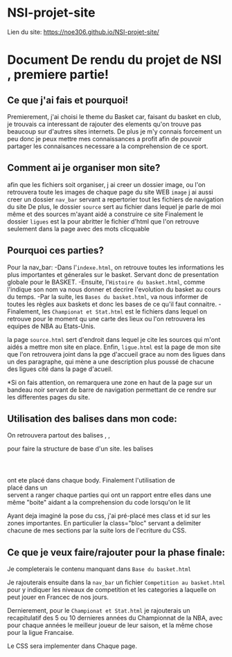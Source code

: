 # NSI-projet-site
Lien du site:
https://noe306.github.io/NSI-projet-site/


# Document De rendu du projet de NSI , premiere partie!

## Ce que j'ai fais et pourquoi!
Premierement, j'ai choisi le theme du Basket car, faisant du basket en club, je trouvais ca interessant de rajouter des elements qu'on trouve pas beaucoup sur d'autres sites internets. 
De plus je m'y connais forcement un peu donc je peux mettre mes connaissances a profit afin de pouvoir partager les connaisances necessare a la comprehension de ce sport.


## Comment ai je organiser mon site?
afin que les fichiers soit organiser, j ai creer un dossier image, ou l'on retrouvera toute les images de chaque page du site WEB `image`
j ai aussi creer un dossier `nav_bar` servant a repertorier tout les fichiers de navigation du site
De plus, le dossier `source` sert au fichier dans lequel je parle de moi même et des sources m'ayant aidé a construire ce site
Finalement le dossier `ligues` est la pour abritter le fichier d'html que l'on retrouve seulement dans la page avec des mots clicquable


## Pourquoi ces parties?
Pour la nav_bar:
    -Dans l'`indexe.html`, on retrouve toutes les informations les plus importantes et génerales sur le basket. Servant donc de presentation globale pour le BASKET.
    -Ensuite, l'`Histoire du basket.html`, comme l'indique son nom va nous donner et decrire l'evolution du basket au cours du temps.
    -Par la suite, les `Bases du basket.html`, va nous informer de toutes les règles aux baskets et donc les bases de ce qu'il faut connaitre.
    -Finalement, les `Championat et Stat.html` est le fichiers dans lequel on retrouve pour le moment qu une carte des lieux ou l'on retrouvera les equipes de NBA au Etats-Unis.

la page `source.html` sert d'endroit dans lequel je cite les sources qui m'ont aidés a mettre mon site en place.
Enfin, `ligue.html` est la page de mon site que l'on retrouvera joint dans la pge d'accueil grace au nom des ligues dans un des paragraphe, qui mène a une description plus poussé de chacune des ligues cité dans la page d'acueil.

*Si on fais attention, on remarquera une zone en haut de la page sur un bandeau noir servant de barre de navigation permettant de ce rendre sur les differentes pages du site.

## Utilisation des balises dans mon code:
On retrouvera partout des balises <head></head>, <body></body>, <footer></footer> pour faire la structure de base d'un site.
les balises <header></header> ont ete placé dans chaque body.
Finalement l'utilisation de <section></section> placé dans un <main></main> servent a ranger chaque parties qui ont un rapport entre elles dans une même "boite" aidant a la comprehension du code lorsqu'on le lit


Ayant deja imaginé la pose du css, j'ai pré-placé mes class et id sur les zones importantes. En particulier la class="bloc" servant a delimiter chacune de mes sections par la suite lors de l'ecriture du CSS.

## Ce que je veux faire/rajouter pour la phase finale:
Je completerais le contenu manquant dans `Base du basket.html`

Je rajouterais ensuite dans la `nav_bar` un fichier `Competition au basket.html` pour y indiquer les niveaux de competition et les categories a laquelle on peut jouer en Francec de nos jours.

Dernierement, pour le `Championat et Stat.html` je rajouterais un recapitulatif des 5 ou 10 dernieres années du Championnat de la NBA, avec pour chaque années le meilleur joueur de leur saison, et la même chose pour la ligue Francaise.

Le CSS sera implementer dans Chaque page.
